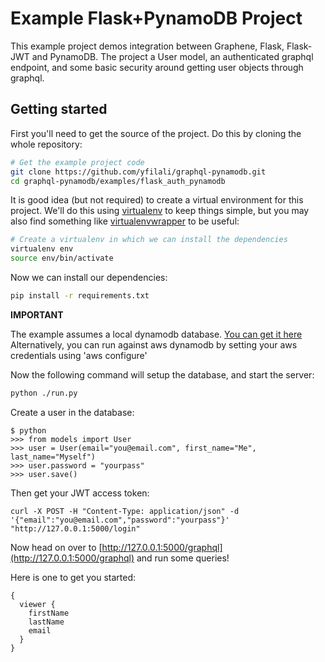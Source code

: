 Example Flask+PynamoDB Project
================================

This example project demos integration between Graphene, Flask, 
Flask-JWT and PynamoDB.
The project a User model, an authenticated graphql endpoint, and some 
basic security around getting user objects through graphql.

Getting started
---------------

First you'll need to get the source of the project. Do this by cloning the
whole repository:

```bash
# Get the example project code
git clone https://github.com/yfilali/graphql-pynamodb.git
cd graphql-pynamodb/examples/flask_auth_pynamodb
```

It is good idea (but not required) to create a virtual environment
for this project. We'll do this using
[virtualenv](http://docs.python-guide.org/en/latest/dev/virtualenvs/)
to keep things simple,
but you may also find something like
[virtualenvwrapper](https://virtualenvwrapper.readthedocs.org/en/latest/)
to be useful:

```bash
# Create a virtualenv in which we can install the dependencies
virtualenv env
source env/bin/activate
```

Now we can install our dependencies:

```bash
pip install -r requirements.txt
```

**IMPORTANT**

The example assumes a local dynamodb database. [You can get it here](http://docs.aws.amazon.com/amazondynamodb/latest/developerguide/DynamoDBLocal.html)
Alternatively, you can run against aws dynamodb by setting your aws credentials using 'aws configure'  

Now the following command will setup the database, and start the server:

```bash
python ./run.py
```

Create a user in the database:
```
$ python
>>> from models import User
>>> user = User(email="you@email.com", first_name="Me", last_name="Myself")
>>> user.password = "yourpass"
>>> user.save()
```

Then get your JWT access token:

```
curl -X POST -H "Content-Type: application/json" -d '{"email":"you@email.com","password":"yourpass"}' "http://127.0.0.1:5000/login"
```

Now head on over to
[http://127.0.0.1:5000/graphql](http://127.0.0.1:5000/graphql)
and run some queries!

Here is one to get you started:
```
{
  viewer {
    firstName
    lastName
    email
  }
}

```
